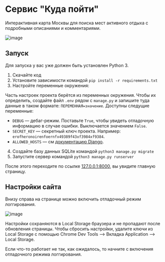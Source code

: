 # Сервис "Куда пойти"

Интерактивная карта Москвы для поиска мест активного отдыха с подробными описаниями и комментариями.

![image](https://user-images.githubusercontent.com/67222917/232372815-357224c2-cac0-46bc-aea2-d3beb217f8eb.png)

## Запуск

Для запуска у вас уже должен быть установлен Python 3.

1. Скачайте код
2. Установите зависимости командой `pip install -r requirements.txt`
3. Настройте переменные окружения:

Часть настроек проекта берётся из переменных окружения. Чтобы их определить, создайте файл `.env` рядом с `manage.py` и запишите туда данные в таком формате: `ПЕРЕМЕННАЯ=значение`.
Доступны следущие переменные:
- `DEBUG` — дебаг-режим. Поставьте `True`, чтобы увидеть отладочную информацию в случае ошибки. Выключается значением `False`.
- `SECRET_KEY` — секретный ключ проекта. Например: `erofheronoirenfoernfx49389f43xf3984xf9384`.
- `ALLOWED_HOSTS` — см [документацию Django](https://docs.djangoproject.com/en/3.1/ref/settings/#allowed-hosts).

4. Создайте базу данных SQLite командой `python3 manage.py migrate`
5. Запустите сервер командой `python3 manage.py runserver`

После этого переходите по ссылке [127.0.0.1:8000](http://127.0.0.1:8000), вы увидите главную страницу.

## Настройки сайта

Внизу справа на странице можно включить отладочный режим логгирования.

![image](https://user-images.githubusercontent.com/67222917/232372973-6eeb3c41-cfa7-491e-b9fa-516fd3ef9cf0.png)

Настройки сохраняются в Local Storage браузера и не пропадают после обновления страницы. Чтобы сбросить настройки, удалите ключи из Local Storage с помощью Chrome Dev Tools —> Вкладка Application —> Local Storage.

Если что-то работает не так, как ожидалось, то начните с включения отладочного режима логгирования.
